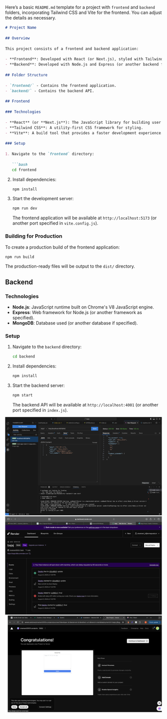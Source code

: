 Here’s a basic `README.md` template for a project with `frontend` and `backend` folders, incorporating Tailwind CSS and Vite for the frontend. You can adjust the details as necessary.

```markdown
# Project Name

## Overview

This project consists of a frontend and backend application:

- **Frontend**: Developed with React (or Next.js), styled with Tailwind CSS, and built using Vite.
- **Backend**: Developed with Node.js and Express (or another backend framework), handling API requests and business logic.

## Folder Structure

- `frontend/` - Contains the frontend application.
- `backend/` - Contains the backend API.

## Frontend

### Technologies

- **React** (or **Next.js**): The JavaScript library for building user interfaces.
- **Tailwind CSS**: A utility-first CSS framework for styling.
- **Vite**: A build tool that provides a faster development experience.

### Setup

1. Navigate to the `frontend` directory:

   ```bash
   cd frontend
   ```

2. Install dependencies:

   ```bash
   npm install
   ```

3. Start the development server:

   ```bash
   npm run dev
   ```

   The frontend application will be available at `http://localhost:5173` (or another port specified in `vite.config.js`).

### Building for Production

To create a production build of the frontend application:

```bash
npm run build
```

The production-ready files will be output to the `dist/` directory.

## Backend

### Technologies

- **Node.js**: JavaScript runtime built on Chrome's V8 JavaScript engine.
- **Express**: Web framework for Node.js (or another framework as specified).
- **MongoDB**: Database used (or another database if specified).

### Setup

1. Navigate to the `backend` directory:

   ```bash
   cd backend
   ```

2. Install dependencies:

   ```bash
   npm install
   ```

3. Start the backend server:

   ```bash
   npm start
   ```

   The backend API will be available at `http://localhost:4001` (or another port specified in `index.js`).

![alt text](<test.png>)
![alt text](<render_backend.png>)
![alt text](<vercel.png>)